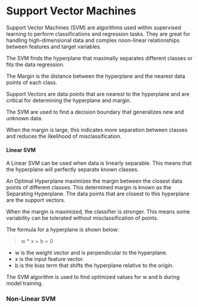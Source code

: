 # Support Vector Machines 

Support Vector Machines (SVM) are algorithms used within supervised learning to perform classifications and regression tasks. They are great for handling high-dimensional data and complex noon-linear relationships between features and target variables.

The SVM finds the hyperplane that maximally separates different classes or fits the data regression.

The Margin is the distance between the hyperplane and the nearest data points of each class.

Support Vectors are data points that are nearest to the hyperplane and are critical for determining the hyperplane and margin. 

The SVM are used to find a decision boundary that generalizes new and unknown data. 

When the margin is large, this indicates more separation between classes and reduces the likelihood of misclassification.

#### Linear SVM

A Linear SVM can be used when data is linearly separable. This means that the hyperplane will perfectly separate known classes.

An Optimal Hyperplane maximizes the margin between the closest data points of different classes. This determined margin is known as the Separating Hyperplane. The data points that are closest to this hyperplane are the support vectors.

When the margin is maximized, the classifier is stronger. This means some variability can be tolerated without misclassification of points.

The formula for a hyperplane is shown below:

>w \* x + b = 0

- w is the weight vector and is perpendicular to the hyperplane.
- x is the input feature vector.
- b is the bias term that shifts the hyperplane relative to the origin.

The SVM algorithm is used to find optimized values for w and b during model training.

### Non-Linear SVM

